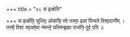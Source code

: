 +++
title = "०८ स इत्क्षेति"

+++
स इत्क्षे॑ति॒ सुधि॑त॒ ओक॑सि॒ स्वे तस्मा॒ इळा॑ पिन्वते विश्व॒दानी॑म् ।  
तस्मै॒ विशः॑ स्व॒यमे॒वा न॑मन्ते॒ यस्मि॑न्ब्र॒ह्मा राज॑नि॒ पूर्व॒ एति॑ ॥